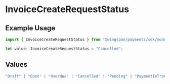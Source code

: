 # InvoiceCreateRequestStatus

## Example Usage

```typescript
import { InvoiceCreateRequestStatus } from "@wingspan/payments/sdk/models/shared";

let value: InvoiceCreateRequestStatus = "Cancelled";
```

## Values

```typescript
"Draft" | "Open" | "Overdue" | "Cancelled" | "Pending" | "PaymentInTransit" | "Paid"
```